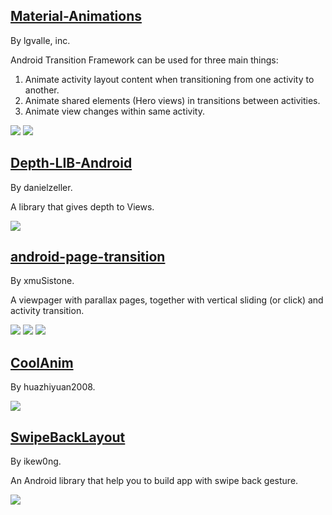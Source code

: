 
## [Material-Animations](https://github.com/lgvalle/Material-Animations)

By lgvalle, inc.

Android Transition Framework can be used for three main things:

  1. Animate activity layout content when transitioning from one activity to another.
  2. Animate shared elements (Hero views) in transitions between activities.
  3. Animate view changes within same activity.

![](https://raw.githubusercontent.com/lgvalle/Material-Animations/master/screenshots/transition_fade.gif) ![](https://raw.githubusercontent.com/lgvalle/Material-Animations/master/screenshots/shared_element_anim.gif)

## [Depth-LIB-Android](https://github.com/danielzeller/Depth-LIB-Android-)

By danielzeller.

A library that gives depth to Views.

![](https://camo.githubusercontent.com/b55c62484bb6a7d4b5280988d5cbaf993ca6579f/68747470733a2f2f6431337961637572716a676172612e636c6f756466726f6e742e6e65742f75736572732f3635353434392f73637265656e73686f74732f323137393334322f6d656e755f64726962626c652e676966)

## [android-page-transition](https://github.com/xmuSistone/android-page-transition)

By xmuSistone.

A viewpager with parallax pages, together with vertical sliding (or click) and activity transition.

![](https://github.com/xmuSistone/android-page-transition/raw/master/gif1.gif) ![](https://github.com/xmuSistone/android-page-transition/raw/master/gif2.gif) ![](https://github.com/xmuSistone/android-page-transition/raw/master/gif3.gif)

## [CoolAnim](https://github.com/huazhiyuan2008/CoolAnim)

By huazhiyuan2008.

![](https://github.com/huazhiyuan2008/CoolAnim/raw/master/art/CoolAnim.gif)

## [SwipeBackLayout](https://github.com/ikew0ng/SwipeBackLayout)

By ikew0ng.

An Android library that help you to build app with swipe back gesture.

![](https://github.com/Issacw0ng/SwipeBackLayout/raw/master/art/screenshot.png?raw=true)

